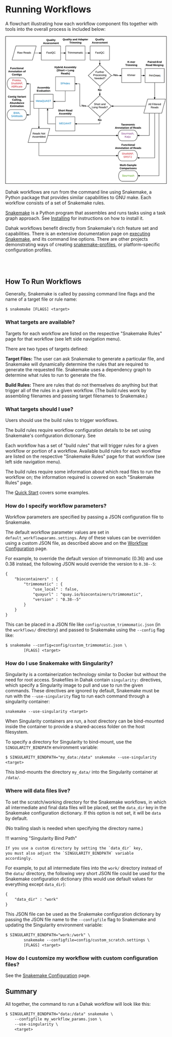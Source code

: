 # Running Workflows

A flowchart illustrating how each workflow component fits 
together with tools into the overall process is included below:

![workflow flowchart](img/WorkflowFlowchartOriginal.png)

Dahak workflows are run from the command line using Snakemake, a Python package
that provides similar capabilities to GNU make. Each workflow consists of a set
of Snakemake rules.

[Snakemake](https://snakemake.readthedocs.io/) is a Python program that assembles and
runs tasks using a task graph approach. See [Installing](installing.md) for
instructions on how to install it. 

Dahak workflows benefit directly from Snakemake's rich feature set and capabilities.
There is an extensive documentation page on [executing Snakemake](https://snakemake.readthedocs.io/en/stable/executable.html),
and its command line options. There are other projects demonstrating ways of creating 
[snakemake-profiles](https://github.com/snakemake-profiles/doc), or platform-specific
configuration profiles.

<br />
<br />

## How To Run Workflows

Generally, Snakemake is called by passing command line flags and the name of a
target file or rule name:

```
$ snakemake [FLAGS] <target>
```

### What targets are available?

Targets for each workflow are listed on the respective 
"Snakemake Rules" page for that workflow (see left side navigation menu).

There are two types of targets defined:

**Target Files:** The user can ask Snakemake to generate a particular file, and
Snakemake will dynamically determine the rules that are required to generate the
requested file. Snakemake uses a dependency graph to determine what rules to run
to generate the file.

**Build Rules:** There are rules that do not themselves do anything but that
trigger all of the rules in a given workflow. (The build rules work by
assembling filenames and passing target filenames to Snakemake.)


### What targets should I use?

Users should use the build rules to trigger workflows.

The build rules require workflow configuration details to be
set using Snakemake's configuration dictionary. See 

Each workflow has a set of "build rules" that will trigger
rules for a given workflow or portion of a workflow. Available
build rules for each workflow are listed on the respective 
"Snakemake Rules" page for that workflow (see left side navigation menu).

The build rules require some information about which read files
to run the workflow on; the information required is covered on
each "Snakemake Rules" page.

The [Quick Start](quickstart.md) covers some examples.


### How do I specify workflow parameters?

Workflow parameters are specified by passing a JSON configuration file to
Snakemake.


The default workflow parameter values are set in `default_workflowparams.settings`.
Any of these values can be overridden using a custom JSON file, as described
above and on the [Workflow Configuration](config.md) page. 

For example, to override the default version of trimmomatic (0.36) and use 0.38
instead, the following JSON would override the version to `0.38--5`:

```
{
    "biocontainers" : {
        "trimmomatic" : {
            "use_local" : false,
            "quayurl" : "quay.io/biocontainers/trimmomatic",
            "version" : "0.38--5"
        }
    }
}
```

This can be placed in a JSON file like `config/custom_trimmomatic.json` (in
the `workflows/` directory) and passed to Snakemake using the `--config` flag like:

```
$ snakemake --config=config/custom_trimmomatic.json \
        [FLAGS] <target>
```


### How do I use Snakemake with Singularity?  

Singularity is a containerization technology similar to Docker but without the
need for root access. Snakefiles in Dahak contain `singularity:` directives,
which specify a Singularity image to pull and use to run the given commands.
These directives are ignored by default, Snakemake must be run with the
`--use-singularity` flag to run each command through a singularity container:

```
snakemake --use-singularity <target>
```

When Singularity containers are run, a host directory can be bind-mounted
inside the container to provide a shared-access folder on the host filesystem.

To specify a directory for Singularity to bind-mount, use the
`SINGULARITY_BINDPATH` environment variable:

```
$ SINGULARITY_BINDPATH="my_data:/data" snakemake --use-singularity <target>
```

This bind-mounts the directory `my_data/` into the Singularity container at `/data/`.


### Where will data files live?

To set the scratch/working directory for the Snakemake workflows, 
in which all intermediate and final data files will be placed, 
set the `data_dir` key in the Snakemake configuration dictionary. 
If this option is not set, it will be `data` by default.

(No trailing slash is needed when specifying the directory name.)

!!! warning "Singularity Bind Path"

    If you use a custom directory by setting the `data_dir` key,
    you must also adjust the `SINGULARITY_BINDPATH` variable
    accordingly.

For example, to put all intermediate files into the `work/` directory
instead of the `data/` directory, the following very short JSON file
could be used for the Snakemake configuration dictionary (this would 
use default values for everything except `data_dir`):

```
{
    "data_dir" : "work"
}
```

This JSON file can be used as the Snakemake configuration dictionary
by passing the JSON file name to the `--configfile` flag to Snakemake
and updating the Singularity environment variable:

```
$ SINGULARITY_BINDPATH="work:/work" \
        snakemake --configfile=config/custom_scratch.settings \
        [FLAGS] <target>
```


### How do I customize my workflow with custom configuration files?

See the [Snakemake Configuration](config.md) page.


## Summary

All together, the command to run a Dahak workflow will 
look like this:

```
$ SINGULARITY_BINDPATH="data:/data" snakemake \
    --configfile my_workflow_params.json \
    --use-singularity \
    <target>
``` 

